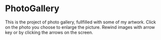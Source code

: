 # PhotoGallery

This is the project of photo gallery, fullfilled with some of my artwork. Click on the photo you choose to enlarge the picture. Rewind images with arrow key or by clicking the arrows on the screen.
